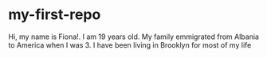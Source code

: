 # my-first-repo
Hi, my name is Fiona!. I am 19 years old. My family emmigrated from Albania to America when I was 3. I have been living in Brooklyn for most of my life